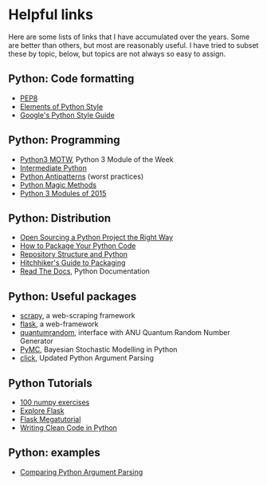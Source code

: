 # Helpful links

Here are some lists of links that I have accumulated over the years.  Some are better than others, but most are reasonably useful.  I have tried to subset these by topic, below, but topics are not always so easy to assign.

## Python: Code formatting

* [PEP8](https://www.python.org/dev/peps/pep-0008/)
* [Elements of Python Style](https://github.com/amontalenti/elements-of-python-style)
* [Google's Python Style Guide](https://google.github.io/styleguide/pyguide.html)

## Python: Programming

* [Python3 MOTW](https://pymotw.com/3/), Python 3 Module of the Week
* [Intermediate Python](http://book.pythontips.com/en/latest/index.html)
* [Python Antipatterns](http://docs.quantifiedcode.com/python-anti-patterns/index.html) (worst practices)
* [Python Magic Methods](http://www.rafekettler.com/magicmethods.html)
* [Python 3 Modules of 2015](https://news.ycombinator.com/item?id=10782969)

## Python: Distribution

* [Open Sourcing a Python Project the Right Way](http://www.jeffknupp.com/blog/2013/08/16/open-sourcing-a-python-project-the-right-way/)
* [How to Package Your Python Code](http://python-packaging.readthedocs.org/en/latest/)
* [Repository Structure and Python](http://www.kennethreitz.org/essays/repository-structure-and-python)
* [Hitchhiker's Guide to Packaging](https://the-hitchhikers-guide-to-packaging.readthedocs.org/en/latest/)
* [Read The Docs](https://read-the-docs.readthedocs.org/en/latest/getting_started.html), Python Documentation

## Python: Useful packages

* [scrapy](http://scrapy.org/), a web-scraping framework
* [flask](http://flask.pocoo.org/), a web-framework
* [quantumrandom](https://pypi.python.org/pypi/quantumrandom/), interface with ANU Quantum Random Number Generator
* [PyMC](https://github.com/pymc-devs/pymc), Bayesian Stochastic Modelling in Python
* [click](http://click.pocoo.org/5/), Updated Python Argument Parsing

## Python Tutorials

* [100 numpy exercises](http://www.labri.fr/perso/nrougier/teaching/numpy.100/index.html)
* [Explore Flask](https://exploreflask.com/)
* [Flask Megatutorial](http://blog.miguelgrinberg.com/post/the-flask-mega-tutorial-part-i-hello-world)
* [Writing Clean Code in Python](https://www.ibm.com/developerworks/aix/library/au-cleancode/)

## Python: examples

* [Comparing Python Argument Parsing](https://realpython.com/blog/python/comparing-python-command-line-parsing-libraries-argparse-docopt-click/)
